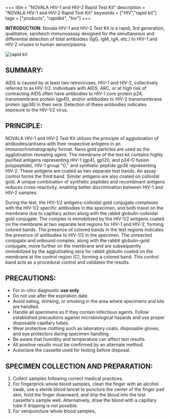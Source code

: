 +++
title = "NOVALA HIV-1 and HIV-2 Rapid Test Kit"
description = "NOVALA HIV-1 and HIV-2 Rapid Test Kit"
keywords = ["HIV","rapid kit"]
tags = ["products", "rapidkit", "hiv"]
+++


**INTRODUCTION**:
Novala HIV-1 and HIV-2 Test Kit is a rapid, 3rd generation, qualitative, sandwich immunoassay designed for the simultaneous and differential detection of total antibodies (IgG, IgM, IgA, etc.) to HIV-1 and HIV-2 viruses in human serum/plasma.

![rapid kit](/img/products/rapidkit.png)

## SUMMARY:
AIDS is caused by at least two retroviruses, HIV-1 and HIV-2, collectively referred to as HIV-1/2. Individuals with AIDS, ARC, or at high risk of contracting AIDS often have antibodies to HIV-1 core protein p24, transmembrane protein (gp41), and/or antibodies to HIV-2 transmembrane protein (gp36) in their sera. Detection of these antibodies indicates exposure to the HIV-1/2 virus.
## PRINCIPLE:
NOVALA HIV-1 and HIV-2 Test Kit utilizes the principle of agglutination of antibodies/antisera with their respective antigens in an immunochromatography format. Nano gold particles are used as the agglutination revealing agent. The membrane of the test kit contains highly purified antigens representing HIV-1 (gp41, gp120, and p24-O fusion polypeptide), HIV-1 group "O," and synthetic peptide gp36 representing HIV-2. These antigens are coated as two separate test bands. An assay control forms the third band. Similar antigens are also coated on colloidal gold. A unique combination of synthetic peptides and recombinant antigens reduces cross-reactivity, enabling better discrimination between HIV-1 and HIV-2 samples.

During the test, the HIV-1/2 antigens-colloidal gold conjugate complexes with the HIV-1/2 specific antibodies in the specimen, and both travel on the membrane due to capillary action along with the rabbit globulin-colloidal gold conjugate. The complex is immobilized by the HIV-1/2 antigens coated on the membrane at two separate test regions for HIV-1 and HIV-2, forming colored bands. The presence of colored bands in the test regions indicates the presence of antibodies to HIV-1/2 in the specimen. The unreacted conjugate and unbound complex, along with the rabbit globulin-gold conjugate, move further on the membrane and are subsequently immobilized by the agglutinating sera for rabbit globulin coated on the membrane at the control region (C), forming a colored band. This control band acts as a procedural control and validates the results.
## PRECAUTIONS:
* For in-vitro diagnostic **use only**.
* Do not use after the expiration date.
* Avoid eating, drinking, or smoking in the area where specimens and kits are handled.
* Handle all specimens as if they contain infectious agents. Follow established precautions against microbiological hazards and use proper disposable capillary tubes.
* Wear protective clothing such as laboratory coats, disposable gloves, and eye protectors during specimen handling.
* Be aware that humidity and temperature can affect test results.
* All positive results must be confirmed by an alternate method.
* Autoclave the cassette used for testing before disposal.
## SPECIMEN COLLECTION AND PREPARATION:
1. Collect samples following correct medical practices.
1. For fingerprick whole blood samples, clean the finger with an alcohol swab, use a sterile blood lancet to puncture the center of the finger pad skin, hold the finger downward, and drip the blood into the test cassette's sample well. Alternatively, draw the blood with a capillary tube if dripping is not possible.
1. For venipuncture whole blood samples,

